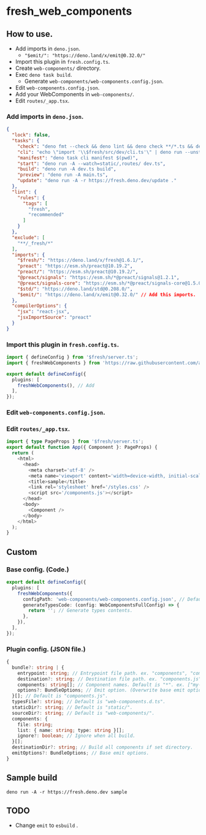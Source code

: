 # fresh_web_components

## How to use.

- Add imports in `deno.json`.
  - `"$emit/": "https://deno.land/x/emit@0.32.0/"`
- Import this plugin in `fresh.config.ts`.
- Create `web-components/` directory.
- Exec `deno task build`.
  - Generate `web-components/web-components.config.json`.
- Edit `web-components.config.json`.
- Add your WebComponents in `web-components/`.
- Edit `routes/_app.tsx`.

### Add imports in `deno.json`.

```json
{
  "lock": false,
  "tasks": {
    "check": "deno fmt --check && deno lint && deno check **/*.ts && deno check **/*.tsx",
    "cli": "echo \"import '\\$fresh/src/dev/cli.ts'\" | deno run --unstable -A -",
    "manifest": "deno task cli manifest $(pwd)",
    "start": "deno run -A --watch=static/,routes/ dev.ts",
    "build": "deno run -A dev.ts build",
    "preview": "deno run -A main.ts",
    "update": "deno run -A -r https://fresh.deno.dev/update ."
  },
  "lint": {
    "rules": {
      "tags": [
        "fresh",
        "recommended"
      ]
    }
  },
  "exclude": [
    "**/_fresh/*"
  ],
  "imports": {
    "$fresh/": "https://deno.land/x/fresh@1.6.1/",
    "preact": "https://esm.sh/preact@10.19.2",
    "preact/": "https://esm.sh/preact@10.19.2/",
    "@preact/signals": "https://esm.sh/*@preact/signals@1.2.1",
    "@preact/signals-core": "https://esm.sh/*@preact/signals-core@1.5.0",
    "$std/": "https://deno.land/std@0.208.0/",
    "$emit/": "https://deno.land/x/emit@0.32.0/" // Add this imports.
  },
  "compilerOptions": {
    "jsx": "react-jsx",
    "jsxImportSource": "preact"
  }
}
```

### Import this plugin in `fresh.config.ts`.

```ts
import { defineConfig } from '$fresh/server.ts';
import { freshWebComponents } from 'https://raw.githubusercontent.com/azulamb/fresh_web_components/main/plugin.ts'; // Add

export default defineConfig({
  plugins: [
    freshWebComponents(), // Add
  ],
});
```

### Edit `web-components.config.json`.

### Edit `routes/_app.tsx`.

```ts
import { type PageProps } from '$fresh/server.ts';
export default function App({ Component }: PageProps) {
  return (
    <html>
      <head>
        <meta charset='utf-8' />
        <meta name='viewport' content='width=device-width, initial-scale=1.0' />
        <title>sample</title>
        <link rel='stylesheet' href='/styles.css' />
        <script src='/components.js'></script>
      </head>
      <body>
        <Component />
      </body>
    </html>
  );
}
```

## Custom

### Base config. (Code.)

```ts
export default defineConfig({
  plugins: [
    freshWebComponents({
      configPath: 'web-components/web-components.config.json', // Default load config path.
      generateTypesCode: (config: WebComponentsFullConfig) => {
        return ''; // Generate types contents.
      },
    }),
  ],
});
```

### Plugin config. (JSON file.)

```ts
{
  bundle?: string | {
    entrypoint: string; // Entrypoint file path. ex. "components", "components.gen.ts".
    destination?: string; // Destination file path. ex. "components.js". Default is [entrypoint].gen.ts -> [entrypoint].js
    components: string[]; // Component names. Default is "*". ex. ["my-component"].
    options?: BundleOptions; // Emit option. (Overwrite base emit options.)
  }[]; // Default is "components.js".
  typesFile?: string; // Default is "web-components.d.ts".
  staticDir?: string; // Default is "static/".
  sourceDir?: string; // Default is "web-components/".
  components: {
    file: string;
    list: { name: string; type: string }[];
    ignore?: boolean; // Ignore when all build.
  }[];
  destinationDir?: string; // Build all components if set directory.
  emitOptions?: BundleOptions; // Base emit options.
}
```

## Sample build

```
deno run -A -r https://fresh.deno.dev sample
```

## TODO

- Change `emit` to `esbuild` .
